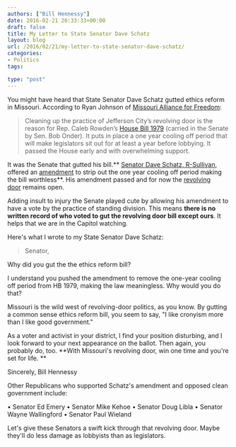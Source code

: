 ```yaml
---
authors: ["Bill Hennessy"]
date: 2016-02-21 20:33:33+00:00
draft: false
title: My Letter to State Senator Dave Schatz
layout: blog
url: /2016/02/21/my-letter-to-state-senator-dave-schatz/
categories:
- Politics
tags:

type: "post"
---
```


You might have heard that State Senator Dave Schatz gutted ethics reform in Missouri. According to Ryan Johnson of [Missouri Alliance for Freedom](https://www.missourifreedom.com):



> Cleaning up the practice of Jefferson City’s revolving door is the reason for Rep. Caleb Rowden’s [House Bill 1979](https://missourifreedom.us10.list-manage2.com/track/click?u=2a23358875aa1838bc974c743&id=1a969cb5f4&e=23eaa27bc8) (carried in the Senate by Sen. Bob Onder). It puts in place a one year cooling off period that will make legislators sit out for at least a year before lobbying. It passed the House early and with overwhelming support.

It was the Senate that gutted his bill.** [Senator Dave Schatz, R-Sullivan](https://missourifreedom.us10.list-manage.com/track/click?u=2a23358875aa1838bc974c743&id=6e9735724c&e=23eaa27bc8), offered an [amendment](https://missourifreedom.us10.list-manage.com/track/click?u=2a23358875aa1838bc974c743&id=0350b5acc4&e=23eaa27bc8) to strip out the one year cooling off period making the bill worthless**. His amendment passed and for now the [revolving door](https://missourifreedom.us10.list-manage.com/track/click?u=2a23358875aa1838bc974c743&id=8070c6a02c&e=23eaa27bc8) remains open.

Adding insult to injury the Senate played cute by allowing his amendment to have a vote by the practice of standing division. This means **there is no written record of who voted to gut the revolving door bill except ours**. It helps that we are in the Capitol watching.



Here's what I wrote to my State Senator Dave Schatz:



> Senator,

Why did you gut the the ethics reform bill?

I understand you pushed the amendment to remove the one-year cooling off period from HB 1979, making the law meaningless. Why would you do that?

Missouri is the wild west of revolving-door politics, as you know. By gutting a common sense ethics reform bill, you seem to say, "I like cronyism more than I like good government."

As a voter and activist in your district, I find your position disturbing, and I look forward to your next appearance on the ballot. Then again, you probably do, too. **With Missouri's revolving door, win one time and you're set for life. **

Sincerely,
Bill Hennessy



Other Republicans who supported Schatz's amendment and opposed clean government include:

• Senator Ed Emery
• Senator Mike Kehoe
• Senator Doug Libla
• Senator Wayne Wallingford
• Senator Paul Wieland

Let's give these Senators a swift kick through that revolving door. Maybe they'll do less damage as lobbyists than as legislators.



